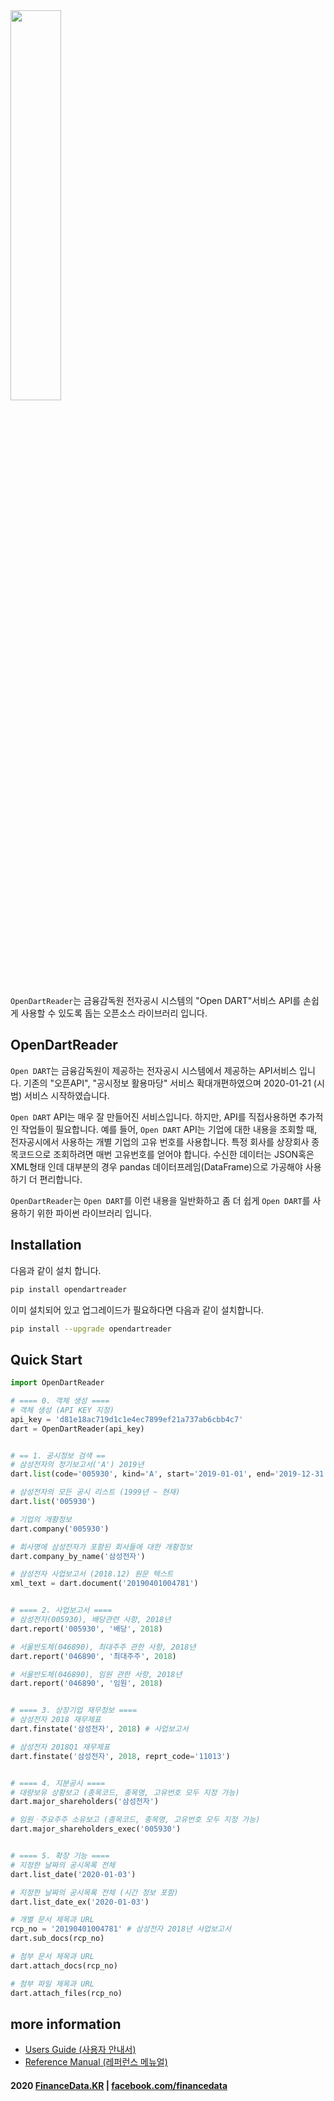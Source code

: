 <img width="40%" src="https://i.imgur.com/FMsL0id.png" >

`OpenDartReader`는 금융감독원 전자공시 시스템의 "Open DART"서비스 API를 손쉽게 사용할 수 있도록 돕는 오픈소스 라이브러리 입니다.


##  OpenDartReader
`Open DART`는 금융감독원이 제공하는 전자공시 시스템에서 제공하는 API서비스 입니다. 기존의 "오픈API", "공시정보 활용마당" 서비스 확대개편하였으며 2020-01-21 (시범) 서비스 시작하였습니다.

`Open DART` API는 매우 잘 만들어진 서비스입니다. 하지만, API를 직접사용하면 추가적인 작업들이 필요합니다. 예를 들어, `Open DART` API는 기업에 대한 내용을 조회할 때, 전자공시에서 사용하는 개별 기업의 고유 번호를 사용합니다. 특정 회사를 상장회사 종목코드으로 조회하려면 매번 고유번호를 얻어야 합니다. 수신한 데이터는 JSON혹은 XML형태 인데 대부분의 경우 pandas 데이터프레임(DataFrame)으로 가공해야 사용하기 더 편리합니다.

`OpenDartReader`는 `Open DART`를 이런 내용을 일반화하고 좀 더 쉽게 `Open DART`를 사용하기 위한 파이썬 라이브러리 입니다. 


## Installation

다음과 같이 설치 합니다.

```bash
pip install opendartreader
```

이미 설치되어 있고 업그레이드가 필요하다면 다음과 같이 설치합니다.
```bash
pip install --upgrade opendartreader 
```

## Quick Start

```python
import OpenDartReader

# ==== 0. 객체 생성 ====
# 객체 생성 (API KEY 지정) 
api_key = 'd81e18ac719d1c1e4ec7899ef21a737ab6cbb4c7'
dart = OpenDartReader(api_key) 


# == 1. 공시정보 검색 ==
# 삼성전자의 정기보고서('A') 2019년
dart.list(code='005930', kind='A', start='2019-01-01', end='2019-12-31')

# 삼성전자의 모든 공시 리스트 (1999년 ~ 현재)
dart.list('005930') 

# 기업의 개황정보
dart.company('005930')

# 회사명에 삼성전자가 포함된 회사들에 대한 개황정보
dart.company_by_name('삼성전자')

# 삼성전자 사업보고서 (2018.12) 원문 텍스트
xml_text = dart.document('20190401004781')


# ==== 2. 사업보고서 ====
# 삼성전자(005930), 배당관련 사항, 2018년
dart.report('005930', '배당', 2018) 

# 서울반도체(046890), 최대주주 관한 사항, 2018년
dart.report('046890', '최대주주', 2018) 

# 서울반도체(046890), 임원 관한 사항, 2018년
dart.report('046890', '임원', 2018) 


# ==== 3. 상장기업 재무정보 ====
# 삼성전자 2018 재무제표
dart.finstate('삼성전자', 2018) # 사업보고서

# 삼성전자 2018Q1 재무제표
dart.finstate('삼성전자', 2018, reprt_code='11013')


# ==== 4. 지분공시 ====
# 대량보유 상황보고 (종목코드, 종목명, 고유번호 모두 지정 가능)
dart.major_shareholders('삼성전자')

# 임원ㆍ주요주주 소유보고 (종목코드, 종목명, 고유번호 모두 지정 가능)
dart.major_shareholders_exec('005930')


# ==== 5. 확장 기능 ====
# 지정한 날짜의 공시목록 전체
dart.list_date('2020-01-03')

# 지정한 날짜의 공시목록 전체 (시간 정보 포함)
dart.list_date_ex('2020-01-03')

# 개별 문서 제목과 URL
rcp_no = '20190401004781' # 삼성전자 2018년 사업보고서
dart.sub_docs(rcp_no)

# 첨부 문서 제목과 URL
dart.attach_docs(rcp_no)

# 첨부 파일 제목과 URL
dart.attach_files(rcp_no)
```
## more information
* [Users Guide (사용자 안내서)]( https://nbviewer.jupyter.org/github/FinanceData/OpenDartReader/blob/master/docs/OpenDartReader_users_guide.ipynb) 
* [Reference Manual (레퍼런스 메뉴얼)]( https://nbviewer.jupyter.org/github/FinanceData/OpenDartReader/blob/master/docs/OpenDartReader_reference_manual.ipynb) 


#### 2020 [FinanceData.KR](http://financedata.kr) | [facebook.com/financedata](http://facebook.com/financedata)
